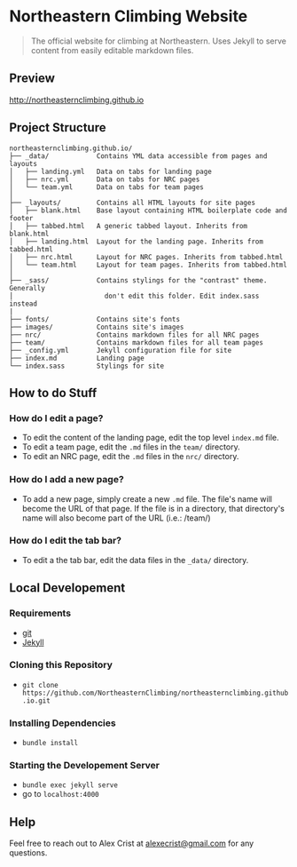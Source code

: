 # Northeastern Climbing Website

> The official website for climbing at Northeastern. Uses Jekyll to serve content from easily editable markdown files.

## Preview

http://northeasternclimbing.github.io

## Project Structure

    northeasternclimbing.github.io/
    ├── _data/            Contains YML data accessible from pages and layouts
    │   ├── landing.yml   Data on tabs for landing page
    │   ├── nrc.yml       Data on tabs for NRC pages
    │   └── team.yml      Data on tabs for team pages
    │
    ├── _layouts/         Contains all HTML layouts for site pages
    │   ├── blank.html    Base layout containing HTML boilerplate code and footer
    │   ├── tabbed.html   A generic tabbed layout. Inherits from blank.html
    │   ├── landing.html  Layout for the landing page. Inherits from tabbed.html
    │   ├── nrc.html      Layout for NRC pages. Inherits from tabbed.html
    │   └── team.html     Layout for team pages. Inherits from tabbed.html
    │
    ├── _sass/            Contains stylings for the "contrast" theme. Generally
    │                       don't edit this folder. Edit index.sass instead
    |
    ├── fonts/            Contains site's fonts
    ├── images/           Contains site's images
    ├── nrc/              Contains markdown files for all NRC pages
    ├── team/             Contains markdown files for all team pages
    ├── _config.yml       Jekyll configuration file for site
    ├── index.md          Landing page
    └── index.sass        Stylings for site


## How to do Stuff

### How do I edit a page?

- To edit the content of the landing page, edit the top level `index.md`
file.
- To edit a team page, edit the `.md` files in the `team/` directory.
- To edit an NRC page, edit the `.md` files in the `nrc/` directory.

### How do I add a new page?

- To add a new page, simply create a new `.md` file. The file's name
will become the URL of that page. If the file is in a directory, that
directory's name will also become part of the URL (i.e.: /team/)

### How do I edit the tab bar?

- To edit a the tab bar, edit the data files in the `_data/` directory.

## Local Developement

### Requirements

- [git](https://git-scm.com/book/en/v2/Getting-Started-Installing-Git)
- [Jekyll](https://jekyllrb.com/docs/installation/)

### Cloning this Repository

- `git clone https://github.com/NortheasternClimbing/northeasternclimbing.github.io.git`

### Installing Dependencies

- `bundle install`

### Starting the Developement Server

- `bundle exec jekyll serve`
- go to `localhost:4000`

## Help

Feel free to reach out to Alex Crist at alexecrist@gmail.com for any
questions.
